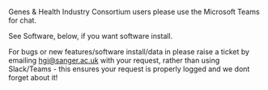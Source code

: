 Genes & Health Industry Consortium users please use the Microsoft Teams for chat.

See Software, below, if you want software install.

For bugs or new features/software install/data in please raise a ticket by emailing [hgi@sanger.ac.uk](mailto:hgi@sanger.ac.uk) with your request, rather than using Slack/Teams - this ensures your request is properly logged and we dont forget about it!
